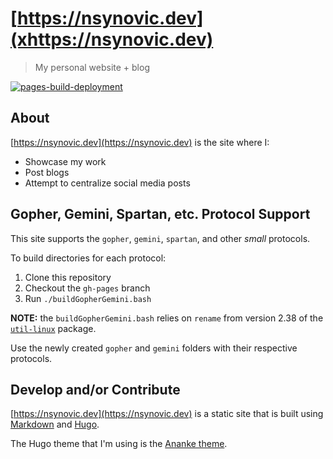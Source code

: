 # [https://nsynovic.dev](xhttps://nsynovic.dev)

> My personal website + blog

[![pages-build-deployment](https://github.com/NicholasSynovic/nsynovic.dev/actions/workflows/pages/pages-build-deployment/badge.svg?branch=gh-pages)](https://github.com/NicholasSynovic/nsynovic.dev/actions/workflows/pages/pages-build-deployment)

## About

[https://nsynovic.dev](https://nsynovic.dev) is the site where I:

- Showcase my work
- Post blogs
- Attempt to centralize social media posts

## Gopher, Gemini, Spartan, etc. Protocol Support

This site supports the `gopher`, `gemini`, `spartan`, and other *small* protocols.

To build directories for each protocol:

1. Clone this repository
1. Checkout the `gh-pages` branch
1. Run `./buildGopherGemini.bash`

**NOTE:** the `buildGopherGemini.bash` relies on `rename` from version 2.38 of the [`util-linux`](https://github.com/util-linux/util-linux) package.

Use the newly created `gopher` and `gemini` folders with their respective protocols.

## Develop and/or Contribute

[https://nsynovic.dev](https://nsynovic.dev) is a static site that is built
using [Markdown](https://github.github.com/gfm/) and [Hugo](https://gohugo.io).

The Hugo theme that I'm using is the
[Ananke theme](https://github.com/theNewDynamic/gohugo-theme-ananke).
